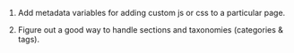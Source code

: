 1. Add metadata variables for adding custom js or css to a particular page.

2. Figure out a good way to handle sections and taxonomies (categories & tags).
